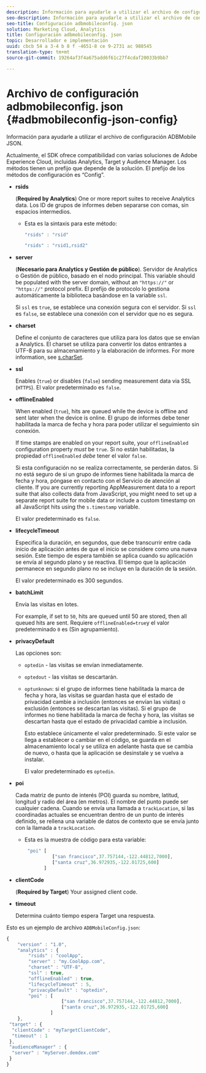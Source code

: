 ```yaml
---
description: Información para ayudarle a utilizar el archivo de configuración ADBMobile JSON.
seo-description: Información para ayudarle a utilizar el archivo de configuración ADBMobile JSON.
seo-title: Configuración adbmobileconfig. json
solution: Marketing Cloud, Analytics
title: Configuración adbmobileconfig. json
topic: Desarrollador e implementación
uuid: cbcb 54 a 3-4 b 8 f -4651-8 ce 9-2731 ac 988545
translation-type: tm+mt
source-git-commit: 19264af3f4a675add6f61c27f4cdaf20033b9bb7

---
```



# Archivo de configuración adbmobileconfig. json {#adbmobileconfig-json-config}

Información para ayudarle a utilizar el archivo de configuración ADBMobile JSON.

Actualmente, el SDK ofrece compatibilidad con varias soluciones de Adobe Experience Cloud, incluidas Analytics, Target y Audience Manager. Los métodos tienen un prefijo que depende de la solución. El prefijo de los métodos de configuración es “Config”.

* **rsids**

   (**Required by Analytics**) One or more report suites to receive Analytics data. Los ID de grupos de informes deben separarse con comas, sin espacios intermedios.

   * Esta es la sintaxis para este método:

      ```js
      "rsids" : "rsid"
      ```

      ```js
      "rsids" : "rsid1,rsid2"
      ```

* **server**

   (**Necesario para Analytics y Gestión de público**). Servidor de Analytics o Gestión de público, basado en el nodo principal. This variable should be populated with the server domain, without an `"https://"` or `"https://"` protocol prefix. El prefijo de protocolo lo gestiona automáticamente la biblioteca basándose en la variable `ssl`.

   Si `ssl` es `true`, se establece una conexión segura con el servidor. Si `ssl` es `false`, se establece una conexión con el servidor que no es segura.

* **charset**

   Define el conjunto de caracteres que utiliza para los datos que se envían a Analytics. El charset se utiliza para convertir los datos entrantes a UTF-8 para su almacenamiento y la elaboración de informes. For more information, see [s.charSet](https://marketing.adobe.com/resources/help/en_US/sc/implement/charset.html).

* **ssl**

   Enables (`true`) or disables (`false`) sending measurement data via SSL (`HTTPS`). El valor predeterminado es `false`.

* **offlineEnabled**

   When enabled (`true`), hits are queued while the device is offline and sent later when the device is online. El grupo de informes debe tener habilitada la marca de fecha y hora para poder utilizar el seguimiento sin conexión.

   If time stamps are enabled on your report suite, your `offlineEnabled` configuration property *must* be `true`. Si no están habilitadas, la propiedad `offlineEnabled` *debe* tener el valor `false`.

   Si esta configuración no se realiza correctamente, se perderán datos. Si no está seguro de si un grupo de informes tiene habilitada la marca de fecha y hora, póngase en contacto con el Servicio de atención al cliente. If you are currently reporting AppMeasurement data to a report suite that also collects data from JavaScript, you might need to set up a separate report suite for mobile data or include a custom timestamp on all JavaScript hits using the `s.timestamp` variable.

   El valor predeterminado es `false`.

* **lifecycleTimeout**

   Especifica la duración, en segundos, que debe transcurrir entre cada inicio de aplicación antes de que el inicio se considere como una nueva sesión. Este tiempo de espera también se aplica cuando su aplicación se envía al segundo plano y se reactiva. El tiempo que la aplicación permanece en segundo plano no se incluye en la duración de la sesión.

   El valor predeterminado es 300 segundos.

* **batchLimit**

   Envía las visitas en lotes.

   For example, if set to `50`, hits are queued until 50 are stored, then all queued hits are sent. Requiere `offlineEnabled=true`y el valor predeterminado `0` es (Sin agrupamiento).

* **privacyDefault**

   Las opciones son:

   * `optedin` - las visitas se envían inmediatamente.
   * `optedout` - las visitas se descartarán.
   * `optunknown`: si el grupo de informes tiene habilitada la marca de fecha y hora, las visitas se guardan hasta que el estado de privacidad cambie a inclusión (entonces se envían las visitas) o exclusión (entonces se descartan las visitas). Si el grupo de informes no tiene habilitada la marca de fecha y hora, las visitas se descartan hasta que el estado de privacidad cambie a inclusión.

      Esto establece únicamente el valor predeterminado. Si este valor se llega a establecer o cambiar en el código, se guarda en el almacenamiento local y se utiliza en adelante hasta que se cambia de nuevo, o hasta que la aplicación se desinstale y se vuelva a instalar.

      El valor predeterminado es `optedin`.

* **poi**

   Cada matriz de punto de interés (POI) guarda su nombre, latitud, longitud y radio del área (en metros). El nombre del punto puede ser cualquier cadena. Cuando se envía una llamada a `trackLocation`, si las coordinadas actuales se encuentran dentro de un punto de interés definido, se rellena una variable de datos de contexto que se envía junto con la llamada a `trackLocation`.

   * Esta es la muestra de código para esta variable:

      ```js
       "poi" [ 
                ["san francisco",37.757144,-122.44812,7000], 
                ["santa cruz",36.972935,-122.01725,600] 
             ]
      ```

* **clientCode**

   (**Required by Target**) Your assigned client code.

* **timeout**

   Determina cuánto tiempo espera Target una respuesta.

Esto es un ejemplo de archivo `ADBMobileConfig.json`:

```js
{ 
    "version" : "1.0",
    "analytics" : {
        "rsids" : "coolApp",
        "server" : "my.CoolApp.com",
        "charset" : "UTF-8",
        "ssl" : true,
        "offlineEnabled" : true,
        "lifecycleTimeout" : 5,
        "privacyDefault" : "optedin",
        "poi" : [ 
                    ["san francisco",37.757144,-122.44812,7000],
                    ["santa cruz",36.972935,-122.01725,600]
                ]
    },
 "target" : {
  "clientCode" : "myTargetClientCode",
  "timeout" : 1
 },
 "audienceManager" : {
  "server" : "myServer.demdex.com"
 }
}
```
